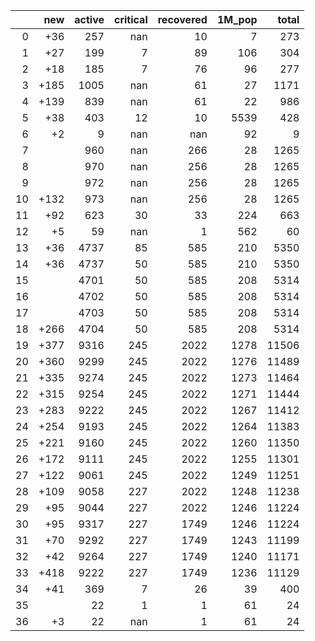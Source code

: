 |    |   new |   active |   critical |   recovered |   1M_pop |   total |
|---:|------:|---------:|-----------:|------------:|---------:|--------:|
|  0 |   +36 |      257 |        nan |          10 |        7 |     273 |
|  1 |   +27 |      199 |          7 |          89 |      106 |     304 |
|  2 |   +18 |      185 |          7 |          76 |       96 |     277 |
|  3 |  +185 |     1005 |        nan |          61 |       27 |    1171 |
|  4 |  +139 |      839 |        nan |          61 |       22 |     986 |
|  5 |   +38 |      403 |         12 |          10 |     5539 |     428 |
|  6 |    +2 |        9 |        nan |         nan |       92 |       9 |
|  7 |       |      960 |        nan |         266 |       28 |    1265 |
|  8 |       |      970 |        nan |         256 |       28 |    1265 |
|  9 |       |      972 |        nan |         256 |       28 |    1265 |
| 10 |  +132 |      973 |        nan |         256 |       28 |    1265 |
| 11 |   +92 |      623 |         30 |          33 |      224 |     663 |
| 12 |    +5 |       59 |        nan |           1 |      562 |      60 |
| 13 |   +36 |     4737 |         85 |         585 |      210 |    5350 |
| 14 |   +36 |     4737 |         50 |         585 |      210 |    5350 |
| 15 |       |     4701 |         50 |         585 |      208 |    5314 |
| 16 |       |     4702 |         50 |         585 |      208 |    5314 |
| 17 |       |     4703 |         50 |         585 |      208 |    5314 |
| 18 |  +266 |     4704 |         50 |         585 |      208 |    5314 |
| 19 |  +377 |     9316 |        245 |        2022 |     1278 |   11506 |
| 20 |  +360 |     9299 |        245 |        2022 |     1276 |   11489 |
| 21 |  +335 |     9274 |        245 |        2022 |     1273 |   11464 |
| 22 |  +315 |     9254 |        245 |        2022 |     1271 |   11444 |
| 23 |  +283 |     9222 |        245 |        2022 |     1267 |   11412 |
| 24 |  +254 |     9193 |        245 |        2022 |     1264 |   11383 |
| 25 |  +221 |     9160 |        245 |        2022 |     1260 |   11350 |
| 26 |  +172 |     9111 |        245 |        2022 |     1255 |   11301 |
| 27 |  +122 |     9061 |        245 |        2022 |     1249 |   11251 |
| 28 |  +109 |     9058 |        227 |        2022 |     1248 |   11238 |
| 29 |   +95 |     9044 |        227 |        2022 |     1246 |   11224 |
| 30 |   +95 |     9317 |        227 |        1749 |     1246 |   11224 |
| 31 |   +70 |     9292 |        227 |        1749 |     1243 |   11199 |
| 32 |   +42 |     9264 |        227 |        1749 |     1240 |   11171 |
| 33 |  +418 |     9222 |        227 |        1749 |     1236 |   11129 |
| 34 |   +41 |      369 |          7 |          26 |       39 |     400 |
| 35 |       |       22 |          1 |           1 |       61 |      24 |
| 36 |    +3 |       22 |        nan |           1 |       61 |      24 |